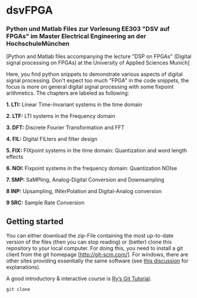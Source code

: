 # dsvFPGA
### Python und Matlab Files zur Vorlesung EE303 "DSV auf FPGAs" im Master Electrical Engineering an der HochschuleMünchen

[Python and Matlab files accompanying the lecture "DSP on FPGAs" (Digital signal processing on FPGAs) at the University of Applied Sciences Munich]

Here, you find python snippets to demonstrate various aspects of digital signal processing. Don't expect too much "FPGA" in the code snippets, the focus is more on general digital signal processing with some fixpoint arithmetics. The chapters are labeled as following:

**1. LTI:** Linear Time-Invariant systems in the time domain

**2. LTF:** LTI systems in the Frequency domain

**3. DFT:** Discrete Fourier Transformation and FFT

**4. FIL:** Digital FILters and filter design

**5. FIX:** FIXpoint systems in the time domain: Quantization and word length effects 

**6. NOI:** Fixpoint systems in the frequency domain: Quantization NOIse

**7. SMP:** SaMPling, Analog-Digital Conversion and Downsampling

**8 INP:** Upsampling, INterPolation and Digital-Analog conversion

**9 SRC:** Sample Rate Conversion

## Getting started
You can either download the zip-File containing the most up-to-date version of the files (then you can stop reading) or (better) clone this repository to your local computer. For doing this, you need to install a git client from the git homepage [http://git-scm.com/]. For windows, there are other sites providing essentially the same software (see [this discussion](http://stackoverflow.com/questions/22310007/difference-between-git-scm-msysgit) for explanations).

A good introductory & interactive course is [Ry’s Git Tutorial](http://rypress.com/tutorials/git/index).

```
git clone
```
